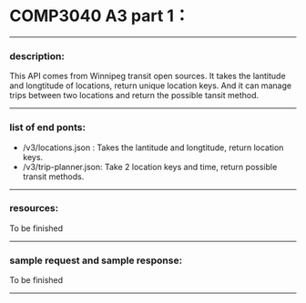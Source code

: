 # COMP3040 A3 part 1：
---
### description:

This API comes from Winnipeg transit open sources. It takes the lantitude and longtitude of locations, return unique location keys. And it can manage trips between two locations and return the possible tansit method.

---

### list of end ponts:
* /v3/locations.json : Takes the lantitude and longtitude, return location keys.
*  /v3/trip-planner.json: Take 2 location keys and time, return possible transit methods.

---

### resources:
To be finished

---

### sample request and sample response:
To be finished

---